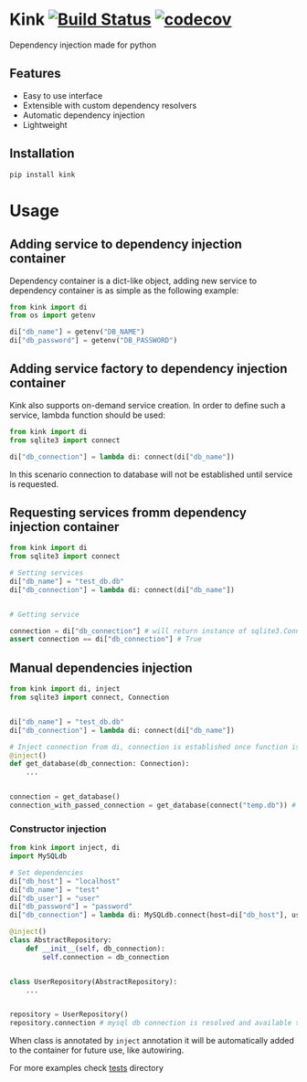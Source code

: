 # Kink [![Build Status](https://travis-ci.org/kodemore/kink.svg?branch=master)](https://travis-ci.org/kodemore/kink) [![codecov](https://codecov.io/gh/kodemore/kink/branch/master/graph/badge.svg)](https://codecov.io/gh/kodemore/kink)
Dependency injection made for python

## Features

- Easy to use interface
- Extensible with custom dependency resolvers
- Automatic dependency injection
- Lightweight


## Installation

```
pip install kink
```

# Usage

## Adding service to dependency injection container

Dependency container is a dict-like object, adding new service to dependency container is as 
simple as the following example:

```python
from kink import di
from os import getenv

di["db_name"] = getenv("DB_NAME")
di["db_password"] = getenv("DB_PASSWORD")
```

## Adding service factory to dependency injection container

Kink also supports on-demand service creation. In order to define such a service, lambda function
should be used: 

```python
from kink import di
from sqlite3 import connect

di["db_connection"] = lambda di: connect(di["db_name"])
```

In this scenario connection to database will not be established until service is requested.

## Requesting services fromm dependency injection container

```python
from kink import di
from sqlite3 import connect

# Setting services
di["db_name"] = "test_db.db"
di["db_connection"] = lambda di: connect(di["db_name"])


# Getting service

connection = di["db_connection"] # will return instance of sqlite3.Connection
assert connection == di["db_connection"] # True
```

## Manual dependencies injection

```python
from kink import di, inject
from sqlite3 import connect, Connection


di["db_name"] = "test_db.db"
di["db_connection"] = lambda di: connect(di["db_name"])

# Inject connection from di, connection is established once function is called.
@inject()
def get_database(db_connection: Connection):
    ...


connection = get_database()
connection_with_passed_connection = get_database(connect("temp.db")) # will use passed connection
```

### Constructor injection
```python
from kink import inject, di
import MySQLdb

# Set dependencies
di["db_host"] = "localhost"
di["db_name"] = "test"
di["db_user"] = "user"
di["db_password"] = "password"
di["db_connection"] = lambda di: MySQLdb.connect(host=di["db_host"], user=di["db_user"], passwd=di["db_password"], db=di["db_name"])

@inject()
class AbstractRepository:
    def __init__(self, db_connection):
        self.connection = db_connection


class UserRepository(AbstractRepository):
    ...


repository = UserRepository()
repository.connection # mysql db connection is resolved and available to use.
```

When class is annotated by `inject` annotation it will be automatically added to the container for future use, like autowiring.

For more examples check [tests](/tests) directory
